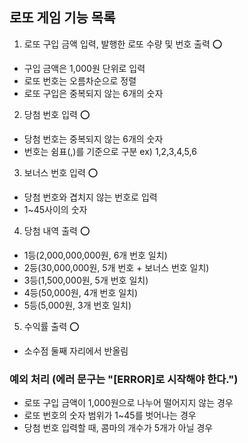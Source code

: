 ## 로또 게임 기능 목록

1. 로또 구입 금액 입력, 발행한 로또 수량 및 번호 출력 ⭕

- 구입 금액은 1,000원 단위로 입력
- 로또 번호는 오름차순으로 정렬
- 로또 구입은 중복되지 않는 6개의 숫자

2. 당첨 번호 입력 ⭕

- 당첨 번호는 중복되지 않는 6개의 숫자
- 번호는 쉼표(,)를 기준으로 구분 ex) 1,2,3,4,5,6

3. 보너스 번호 입력 ⭕

- 당첨 번호와 겹치지 않는 번호로 입력
- 1~45사이의 숫자

4. 당첨 내역 출력 ⭕

- 1등(2,000,000,000원, 6개 번호 일치)
- 2등(30,000,000원, 5개 번호 + 보너스 번호 일치)
- 3등(1,500,000원, 5개 번호 일치)
- 4등(50,000원, 4개 번호 일치)
- 5등(5,000원, 3개 번호 일치)

5. 수익률 출력 ⭕

- 소수점 둘째 자리에서 반올림

### 예외 처리 (에러 문구는 "[ERROR]로 시작해야 한다.")

- 로또 구입 금액이 1,000원으로 나누어 떨어지지 않는 경우
- 로또 번호의 숫자 범위가 1~45를 벗어나는 경우
- 당첨 번호 입력할 때, 콤마의 개수가 5개가 아닐 경우
